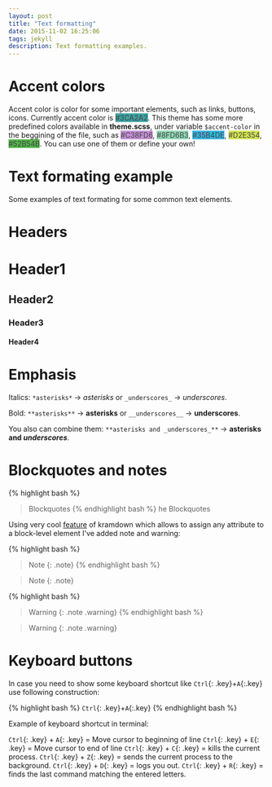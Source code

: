 ```yaml
---
layout: post
title: "Text formatting"
date: 2015-11-02 16:25:06
tags: jekyll
description: Text formatting examples.
---
```


# Accent colors

Accent color is color for some important elements, such as links, buttons, icons. Currently accent color is <span class="label" style="background-color:#3CA2A2; color:#444444">#3CA2A2</span>. This theme has some more predefined colors available in **theme.scss**, under variable `$accent-color` in the beggining of the file, such as <span class="label" style="background-color:#C38FD6; color:#444444">#C38FD6</span>, <span class="label" style="background-color:#8FD6B3; color:#444444">#8FD6B3</span>, <span class="label" style="background-color:#35B4DE; color:#444444">#35B4DE</span>, <span class="label" style="background-color:#D2E354; color:#444444">#D2E354</span>, <span class="label" style="background-color:#52B54B; color:#444444">#52B54B</span>. You can use one of them or define your own!

# Text formating example

Some examples of text formating for some common text elements.

# Headers

# Header1

## Header2

### Header3

#### Header4

# Emphasis

Italics: `*asterisks*` -> *asterisks* or `_underscores_` -> _underscores_.

Bold: `**asterisks**` -> **asterisks** or `__underscores__` -> __underscores__.

You also can combine them: `**asterisks and _underscores_**` -> **asterisks and _underscores_**.

# Blockquotes and notes

{% highlight bash %}
>Blockquotes
{% endhighlight bash %}
he
>Blockquotes

Using very cool [feature](http://kramdown.gettalong.org/quickref.html#block-attributes) of kramdown which allows to assign any attribute to a block-level element I've added note and warning:

{% highlight bash %}
>Note 
{: .note}
{% endhighlight bash %}

>Note 
{: .note}

{% highlight bash %}
>Warning 
{: .note .warning}
{% endhighlight bash %}

>Warning 
{: .note .warning}

# Keyboard buttons

In case you need to show some keyboard shortcut like `Ctrl`{: .key}+`A`{:.key} use following construction:

{% highlight bash %}
`Ctrl`{: .key}+`A`{:.key}
{% endhighlight bash %}

Example of keyboard shortcut in terminal:

`Ctrl`{: .key} + `A`{: .key} = Move cursor to beginning of line
`Ctrl`{: .key} + `E`{: .key} = Move cursor to end of line
`Ctrl`{: .key} + `C`{: .key} = kills the current process.
`Ctrl`{: .key} + `Z`{: .key} = sends the current process to the background.
`Ctrl`{: .key} + `D`{: .key} = logs you out.
`Ctrl`{: .key} + `R`{: .key} = finds the last command matching the entered letters.